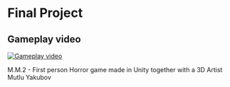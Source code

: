 # Final Project

## Gameplay video
[![Gameplay video](https://img.youtube.com/vi/y5PfSyaaKZ0/0.jpg)]( https://youtu.be/y5PfSyaaKZ0)

M.M.2 - First person Horror game made in Unity together with a 3D Artist Mutlu Yakubov
